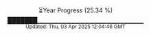 <p align="center">
⏳Year Progress (25.34 %)<br>
███████▁▁▁▁▁▁▁▁▁▁▁▁▁▁▁▁▁▁▁▁▁▁▁ <br>
<sub>Updated: Thu, 03 Apr 2025 12:04:46 GMT</sub>
</p>

